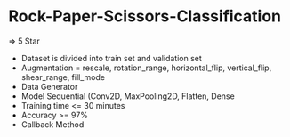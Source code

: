 # Rock-Paper-Scissors-Classification

=> 5 Star 

- Dataset is divided into train set and validation set
- Augmentation = rescale, rotation_range, horizontal_flip, vertical_flip, shear_range, fill_mode
- Data Generator
- Model Sequential (Conv2D, MaxPooling2D, Flatten, Dense
- Training time <= 30 minutes
- Accuracy >= 97%
- Callback Method
